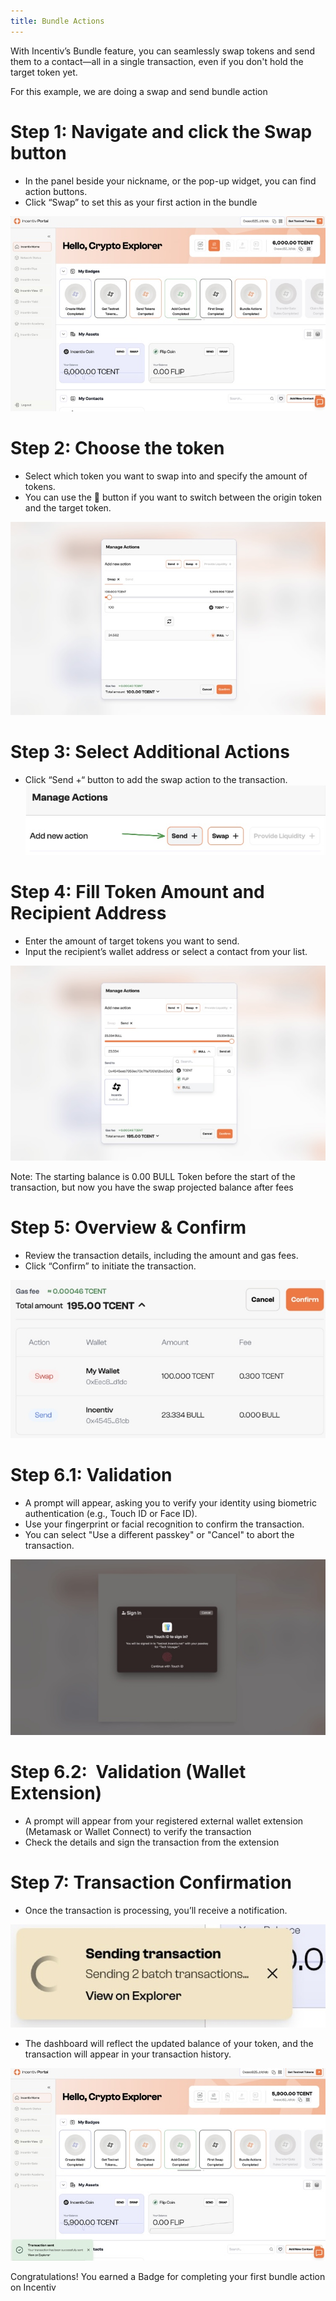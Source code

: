 ```yaml
---
title: Bundle Actions
---
```


With Incentiv’s Bundle feature, you can seamlessly swap tokens and send them to a contact—all in a single transaction, even if you don't hold the target token yet.

 <Note> For this example, we are doing a swap and send bundle action </Note>

# Step 1: Navigate and click the Swap button

* In the panel beside your nickname, or the pop-up widget, you can find action buttons.
* Click “Swap” to set this as your first action in the bundle

![Bundle Actions](/docs/images/BundleActions1.jpeg)

# Step 2: Choose the token

* Select which token you want to swap into and specify the amount of tokens.
* You can use the 🔄 button if you want to switch between the origin token and the target token.

![Bundle Actions](/docs/images/BundleActions2.jpeg)

# Step 3: Select Additional Actions

* Click “Send +“ button to add the swap action to the transaction.
  ![Bundle Actions](/docs/images/BundleActions3.jpeg)

# Step 4: Fill Token Amount and Recipient Address

* Enter the amount of target tokens you want to send.
* Input the recipient’s wallet address or select a contact from your list.

![Bundle Actions](/docs/images/BundleActions4.jpeg)

 <Warning>Note: The starting balance is 0.00 BULL Token before the start of the transaction, but now you have the swap projected balance after fees</Warning>

# Step 5: Overview & Confirm

* Review the transaction details, including the amount and gas fees.
* Click “Confirm” to initiate the transaction.

![Bundle Actions](/docs/images/BundleActions5.jpeg)

# Step 6.1: Validation

* A prompt will appear, asking you to verify your identity using biometric authentication (e.g., Touch ID or Face ID).
* Use your fingerprint or facial recognition to confirm the transaction.
* You can select "Use a different passkey" or "Cancel" to abort the transaction.

![Bundle Actions](/docs/images/BundleActions6.jpeg)

# Step 6.2:  Validation (Wallet Extension)

* A prompt will appear from your registered external wallet extension (Metamask or Wallet Connect) to verify the transaction
* Check the details and sign the transaction from the extension

# Step 7: Transaction Confirmation

* Once the transaction is processing, you’ll receive a notification.

![Bundle Actions](/docs/images/BundleActions7.jpeg)

* The dashboard will reflect the updated balance of your token, and the transaction will appear in your transaction history.

![Bundle Actions](/docs/images/BundleActions8.jpeg)

 <Tip> Congratulations! You earned a Badge for completing your first bundle action on Incentiv </Tip>
